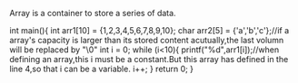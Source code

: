 Array is a container to store a series of data.

int main(){
  int arr1[10] = {1,2,3,4,5,6,7,8,9,10};
  char arr2[5] = {'a','b','c'};//if a array's capacity is larger than its stored content acutually,the last volumn will be replaced by "\0"
  int i = 0;
  while (i<10){
    printf("%d",arr1[i]);//when defining an array,this i must be a constant.But this array has defined in the line 4,so that i can be a variable.
    i++;
  }
  return 0;
}
